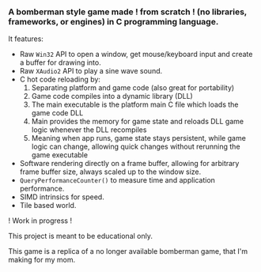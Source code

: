 ### A bomberman style game made ! **from scratch** ! (no libraries, frameworks, or engines) in C programming language. ###

It features:
- Raw `Win32` API to open a window, get mouse/keyboard input and create a buffer for drawing into.
- Raw `XAudio2` API to play a sine wave sound.
- C hot code reloading by:
  1. Separating platform and game code (also great for portability)
  2. Game code compiles into a dynamic library (DLL)
  3. The main executable is the platform main C file which loads the game code DLL
  4. Main provides the memory for game state and reloads DLL game logic whenever the DLL recompiles
  5. Meaning when app runs, game state stays persistent, while game logic can change, allowing quick changes without rerunning the game executable
- Software rendering directly on a frame buffer, allowing for arbitrary frame buffer size, always scaled up to the window size.
- `QueryPerformanceCounter()` to measure time and application performance.
- SIMD intrinsics for speed.
- Tile based world.

! Work in progress !

This project is meant to be educational only.

This game is a replica of a no longer available bomberman game, that I'm making for my mom.
